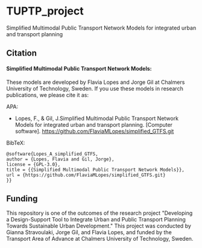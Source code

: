 # TUPTP_project
Simplified Multimodal Public Transport Network Models for integrated urban and transport planning

## Citation

#### Simplified Multimodal Public Transport Network Models: 

These models are developed by Flavia Lopes and Jorge Gil at Chalmers University of Technology, Sweden. If you use these models in research publications, we please cite it as:  

APA: 

- Lopes, F., & Gil, J.Simplified Multimodal Public Transport Network Models for integrated urban and transport planning. [Computer software]. https://github.com/FlaviaMLopes/simplified_GTFS.git

BibTeX: 

```
@software{Lopes_A_simplified_GTFS,
author = {Lopes, Flavia and Gil, Jorge},
license = {GPL-3.0},
title = {{Simplified Multimodal Public Transport Network Models}},
url = {https://github.com/FlaviaMLopes/simplified_GTFS.git}
}}
```

## Funding 

This repository is one of the outcomes of the research project "Developing a Design-Support Tool to Integrate Urban and Public Transport Planning Towards Sustainable Urban Development." This project was conducted by Gianna Stravoulaki, Jorge Gil, and Flavia Lopes, and funded by the Transport Area of Advance at Chalmers University of Technology, Sweden.

